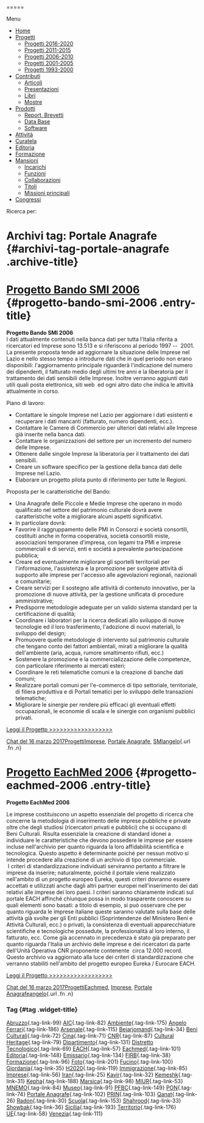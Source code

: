


=====

 

Menu



-   [Home](index.html)
-   [Progetti](index.html)
    -   [Progetti 2016-2020](index86ea.html?page_id=388)
    -   [Progetti 2011-2015](indexea29.html?page_id=474)
    -   [Progetti 2006-2010](index9b8d.html?page_id=525)
    -   [Progetti 2001-2005](index3429.html?page_id=494)
    -   [Progetti 1993-2000](index5532.html?page_id=559)
-   [Contributi](index376e.html?cat=13)
    -   [Articoli](index305b.html?page_id=438)
    -   [Presentazioni](index3fd7.html?page_id=441)
    -   [Libri](indexb842.html?page_id=450)
    -   [Mostre](index85de.html?page_id=1066)
-   [Prodotti](indexb5e7.html?cat=15)
    -   [Report, Brevetti](indexfea7.html?page_id=1069)
    -   [Data Base](index7175.html?page_id=1072)
    -   [Software](index1a36.html?page_id=1075)
-   [Attività](index852a.html?page_id=410)
-   [Curatela](index5b3e.html?page_id=416)
-   [Editoria](index1597.html?page_id=419)
-   [Formazione](index7f00.html?page_id=422)
-   [Mansioni](index7fa5.html?cat=138)
    -   [Incarichi](indexfc67.html?page_id=1050)
    -   [Funzioni](index5cc7.html?page_id=1061)
    -   [Collaborazioni](index5edb.html?page_id=1083)
    -   [Titoli](indexa54c.html?page_id=1239)
    -   [Missioni principali](indexe97a.html?page_id=1804)
-   [Congressi](index9c1c.html?page_id=425)

Ricerca per:

Archivi tag: Portale Anagrafe {#archivi-tag-portale-anagrafe .archive-title}
=============================

[Progetto Bando SMI 2006](indexca55.html?p=696) {#progetto-bando-smi-2006 .entry-title}
===============================================

**Progetto Bando SMI 2006**\
I dati attualmente contenuti nella banca dati per tutta l'Italia riferita a ricercatori ed Imprese sono 13.513 e si riferiscono al periodo 1997 --  2001. La presente proposta tende ad aggiornare la situazione delle Imprese nel Lazio e nello stesso tempo a introdurre dati che in quel periodo non erano disponibili: l'aggiornamento principale riguarderà l'indicazione del numero dei dipendenti, il fatturato medio degli ultimi tre anni e la liberatoria per il trattamento dei dati sensibili delle Imprese. Inoltre verranno aggiunti dati utili quali posta elettronica, siti web  ed ogni altro dato che indica le attività attualmente in corso.

Piano di lavoro:

-   Contattare le singole Imprese nel Lazio per aggiornare i dati esistenti e recuperare i dati mancanti (fatturato, numero dipendenti, ecc.).
-   Contattare le Camere di Commercio per ulteriori dati relativi alle Imprese già inserite nella banca dati.
-   Contattare le organizzazioni del settore per un incremento del numero delle Imprese.
-   Ottenere dalle singole Imprese la liberatoria per il trattamento dei dati sensibili.
-   Creare un software specifico per la gestione della banca dati delle Imprese nel Lazio.
-   Elaborare un progetto pilota punto di riferimento per tutte le Regioni.

Proposta per le caratteristiche del Bando:

-   Una Anagrafe delle Piccole e Medie Imprese che operano in modo qualificato nel settore del patrimonio culturale dovrà avere caratteristiche volte a migliorare alcuni aspetti significativi.
-   In particolare dovrà:
-   Favorire il raggruppamento delle PMI in Consorzi e società consortili, costituiti anche in forma cooperativa, società consortili miste, associazioni temporanee d'impresa, con legami tra PMI e imprese commerciali e di servizi, enti e società a prevalente partecipazione pubblica;
-   Creare ed eventualmente migliorare gli sportelli territoriali per l'informazione, l'assistenza e la promozione per svolgere attività di supporto alle imprese per l'accesso alle agevolazioni regionali, nazionali e comunitarie;
-   Creare servizi per il sostegno alle attività di contenuto innovativo, per la promozione di nuove attività, per la gestione unificata di procedure amministrative;
-   Predisporre metodologie adeguate per un valido sistema standard per la certificazione di qualità;
-   Coordinare i laboratori per la ricerca dedicati allo sviluppo di nuove tecnologie ed il loro trasferimento, l'adozione di nuovi materiali, lo sviluppo del design;
-   Promuovere quelle metodologie di intervento sul patrimonio culturale che tengano conto dei fattori ambientali, mirati a migliorare la qualità dell'ambiente (aria, acqua, rumore smaltimento rifiuti, ecc.)
-   Sostenere la promozione e la commercializzazione delle competenze, con particolare riferimento ai mercati esteri;
-   Coordinare le reti telematiche comuni e la creazione di banche dati comuni;
-   Realizzare portali comuni per l'e-commerce di tipo settoriale, territoriale, di filiera produttiva e di Portali tematici per lo sviluppo delle transazioni telematiche;
-   Migliorare le sinergie per rendere più efficaci gli eventuali effetti occupazionali, le economie di scala e le sinergie con organismi pubblici privati.

[Leggi il Progettp \>\>\>\>\>\>\>\>\>\>\>\>\>\>\>\>\>\>](wp-content/uploads/2017/03/Progetto-SMI-2006-.pdf)

[Chat del 16 marzo 2017](indexca55.html?p=696 "Permalink a Progetto Bando SMI 2006")[Progetti](index0b40.html?cat=9)[Imprese](index514c.html?tag=imprese), [Portale Anagrafe](indexe42c.html?tag=portale-anagrafe), [SMI](index2560.html?tag=smi)[angelo](indexcd64.html?author=1 "Vedi tutti gli articoli di angelo"){.url .fn .n}

[Progetto EachMed 2006](indexaa11.html?p=672) {#progetto-eachmed-2006 .entry-title}
=============================================

**Progetto EachMed 2006**

Le imprese costituiscono un aspetto essenziale del progetto di ricerca che concerne la metodologia di inserimento delle imprese pubbliche e private oltre che degli studiosi (ricercatori privati e pubblici) che si occupano di Beni Culturali. Risulta essenziale la creazione di standard idonei a individuare le caratteristiche che devono possedere le imprese per essere incluse nell'archivio per quanto riguarda la loro affidabilità scientifica e tecnologica. Questo aspetto è determinante poiché per nessun motivo si intende procedere alla creazione di un archivio di tipo commerciale.\
 I criteri di standardizzazione individuati serviranno pertanto a filtrare le imprese da inserire; naturalmente, poiché il portale viene realizzato nell'ambito di un progetto europeo Eureka, questi criteri dovranno essere accettati e utilizzati anche dagli altri partner europei nell'inserimento dei dati relativi alle imprese dei loro paesi. I criteri saranno chiaramente indicati sul portale EACH affinché chiunque possa in modo trasparente conoscere su quali elementi sono basati: a titolo di esempio, si può osservare che per quanto riguarda le imprese italiane queste saranno valutate sulla base delle attività già svolte per gli Enti pubblici (Soprintendenze del Ministero Beni e Attività Culturali, ecc.) o privati, la consistenza di eventuali apparecchiature scientifiche e tecnologiche possedute, la professionalità al loro interno, il fatturato, ecc. Come già accennato in precedenza è stato già preparato per quanto riguarda l'Italia un archivio delle imprese e dei ricercatori da parte dell'Unità Operativa CNR proponente contenente  circa 12.000 record. Questo archivio va aggiornato alla luce dei criteri di standardizzazione che verranno stabiliti nell'ambito del progetto europeo Eureka / Eurocare EACH.

[Leggi il Progetto \>\>\>\>\>\>\>\>\>\>\>\>\>\>\>\>\>\>](wp-content/uploads/2017/03/Progetto-EachMed-2006.pdf)

[Chat del 16 marzo 2017](indexaa11.html?p=672 "Permalink a Progetto EachMed 2006")[Progetti](index0b40.html?cat=9)[Eachmed](indexcf6e.html?tag=eachmed), [Imprese](index514c.html?tag=imprese), [Portale Anagrafe](indexe42c.html?tag=portale-anagrafe)[angelo](indexcd64.html?author=1 "Vedi tutti gli articoli di angelo"){.url .fn .n}



### Tag {#tag .widget-title}

[Abruzzo](indexbf18.html?tag=abruzzo "2 argomenti"){.tag-link-99} [AIC](indexfd92.html?tag=aic "4 argomenti"){.tag-link-82} [Ambiente](indexa6a7.html?tag=ambiente "6 argomenti"){.tag-link-175} [Angelo Ferrari](indexdddd.html?tag=angelo-ferrari "22 argomenti"){.tag-link-186} [Arsenale](index6e38.html?tag=arsenale "2 argomenti"){.tag-link-115} [Bejarjomand](index93d3.html?tag=bejarjomand "1 argomento"){.tag-link-34} [Beni Culturali](index883e.html?tag=beni-culturali "14 argomenti"){.tag-link-72} [Cina](index26c3.html?tag=cina "2 argomenti"){.tag-link-71} [CNR](index47bd.html?tag=cnr "7 argomenti"){.tag-link-87} [Cultural Heritage](index49c7.html?tag=cultural-heritage "2 argomenti"){.tag-link-79} [Dipartimento](index79d6.html?tag=dipartimento "2 argomenti"){.tag-link-131} [Distretto Tecnologico](index057d.html?tag=distretto-tecnologico "2 argomenti"){.tag-link-69} [EACH](index42c8.html?tag=each "2 argomenti"){.tag-link-57} [Eachmed](indexcf6e.html?tag=eachmed "3 argomenti"){.tag-link-101} [Editoria](indexd50c.html?tag=editoria "1 argomento"){.tag-link-148} [Emissario](index7457.html?tag=emissario "4 argomenti"){.tag-link-134} [FIRB](index7342.html?tag=firb "3 argomenti"){.tag-link-38} [Formazione](index52c4.html?tag=formazione "3 argomenti"){.tag-link-96} [Foto](index2e63.html?tag=foto "2 argomenti"){.tag-link-201} [Fucino](index11b4.html?tag=fucino "5 argomenti"){.tag-link-100} [Giordania](index338b.html?tag=giordania "4 argomenti"){.tag-link-35} [H2020](index3914.html?tag=h2020 "10 argomenti"){.tag-link-119} [Immigrazione](index32ae.html?tag=immigrazione "4 argomenti"){.tag-link-85} [Imprese](index514c.html?tag=imprese "5 argomenti"){.tag-link-56} [Iran](index4241.html?tag=iran "5 argomenti"){.tag-link-25} [Kavir](index3aaa.html?tag=kavir "1 argomento"){.tag-link-32} [Kemeshk](index0773.html?tag=kemeshk "1 argomento"){.tag-link-31} [Kepha](index724b.html?tag=kepha "2 argomenti"){.tag-link-188} [Marsica](index6ce2.html?tag=marsica "5 argomenti"){.tag-link-98} [MIUR](index0aa1.html?tag=miur "3 argomenti"){.tag-link-53} [MNEMO](index7027.html?tag=mnemo "3 argomenti"){.tag-link-84} [Museo](index304a.html?tag=museo "2 argomenti"){.tag-link-91} [PFBC](indexc5dc.html?tag=pfbc "1 argomento"){.tag-link-149} [PON](index0011.html?tag=pon "4 argomenti"){.tag-link-74} [Portale Anagrafe](indexe42c.html?tag=portale-anagrafe "2 argomenti"){.tag-link-102} [PRIN](index9cf1.html?tag=prin "2 argomenti"){.tag-link-103} [Qanat](index339d.html?tag=qanat "6 argomenti"){.tag-link-26} [Radon](index68d2.html?tag=radon "3 argomenti"){.tag-link-30} [Scuola](index2953.html?tag=scuola "2 argomenti"){.tag-link-153} [Shahrood](index6549.html?tag=shahrood "2 argomenti"){.tag-link-33} [Showbak](indexde02.html?tag=showbak "4 argomenti"){.tag-link-36} [Sicilia](index4efa.html?tag=sicilia "2 argomenti"){.tag-link-193} [Territorio](indexfff4.html?tag=territorio "4 argomenti"){.tag-link-176} [UE](index3f45.html?tag=ue "12 argomenti"){.tag-link-58} [Venezia](index05f5.html?tag=venezia "8 argomenti"){.tag-link-111}
